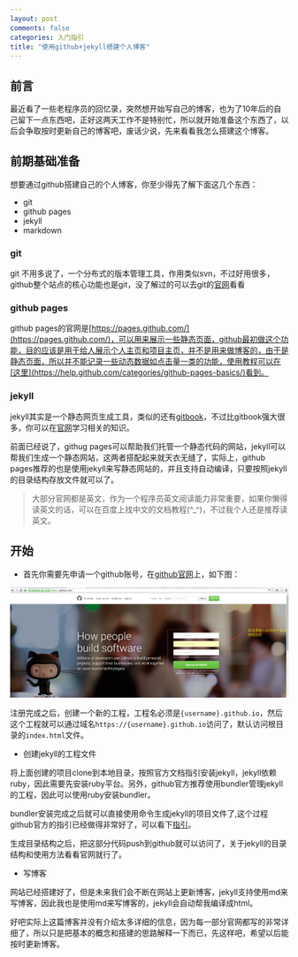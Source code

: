 ```yaml
---
layout: post
comments: false
categories: 入门指引
title: "使用github+jekyll搭建个人博客"
---
```


## 前言

最近看了一些老程序员的回忆录，突然想开始写自己的博客，也为了10年后的自己留下一点东西吧，正好这两天工作不是特别忙，所以就开始准备这个东西了，以后会争取按时更新自己的博客吧，废话少说，先来看看我怎么搭建这个博客。

## 前期基础准备

想要通过github搭建自己的个人博客，你至少得先了解下面这几个东西：

* git
* github pages
* jekyll
* markdown

### git

git 不用多说了，一个分布式的版本管理工具，作用类似svn，不过好用很多，github整个站点的核心功能也是git，没了解过的可以去git的[官网](https://git-scm.com/)看看

### github pages

github pages的官网是[https://pages.github.com/](https://pages.github.com/)，可以用来展示一些静态页面，github最初做这个功能，目的应该是用于给人展示个人主页和项目主页，并不是用来做博客的，由于是静态页面，所以并不能记录一些动态数据如点击量一类的功能，使用教程可以在[这里](https://help.github.com/categories/github-pages-basics/)看到。

### jekyll

jekyll其实是一个静态网页生成工具，类似的还有[gitbook](https://www.gitbook.com/)，不过比gitbook强大很多，你可以在[官网](https://jekyllrb.com/)学习相关的知识。

前面已经说了，githug pages可以帮助我们托管一个静态代码的网站，jekyll可以帮我们生成一个静态网站，这两者搭配起来就天衣无缝了，实际上，github pages推荐的也是使用jekyll来写静态网站的，并且支持自动编译，只要按照jekyll的目录结构存放文件就可以了。

> 大部分官网都是英文，作为一个程序员英文阅读能力非常重要，如果你懒得读英文的话，可以在百度上找中文的文档教程(\^_\^)，不过我个人还是推荐读英文。

## 开始

* 首先你需要先申请一个github账号，在[github官网](https://github.com/)上，如下图：

![sign_up_in_github.png][1]

注册完成之后，创建一个新的工程，工程名必须是`{username}.github.io`，然后这个工程就可以通过域名`https://{username}.github.io`访问了，默认访问根目录的`index.html`文件。

* 创建jekyll的工程文件

将上面创建的项目clone到本地目录，按照官方文档指引安装jekyll，jekyll依赖ruby，因此需要先安装ruby平台。另外，github官方推荐使用bundler管理jekyll的工程，因此可以使用ruby安装bundler。

bundler安装完成之后就可以直接使用命令生成jekyll的项目文件了,这个过程github官方的指引已经做得非常好了，可以看下[指引](https://help.github.com/articles/setting-up-your-github-pages-site-locally-with-jekyll/)。

生成目录结构之后，把这部分代码push到github就可以访问了，关于jekyll的目录结构和使用方法看看官网就行了。

* 写博客

网站已经搭建好了，但是未来我们会不断在网站上更新博客，jekyll支持使用md来写博客，因此我也是使用md来写博客的，jekyll会自动帮我编译成html。


好吧实际上这篇博客并没有介绍太多详细的信息，因为每一部分官网都写的非常详细了，所以只是把基本的概念和搭建的思路解释一下而已，先这样吧，希望以后能按时更新博客。

  [1]: /static/img/blog/setup-my-blog/sign_up_in_github.png "sign_up_in_github.png"
